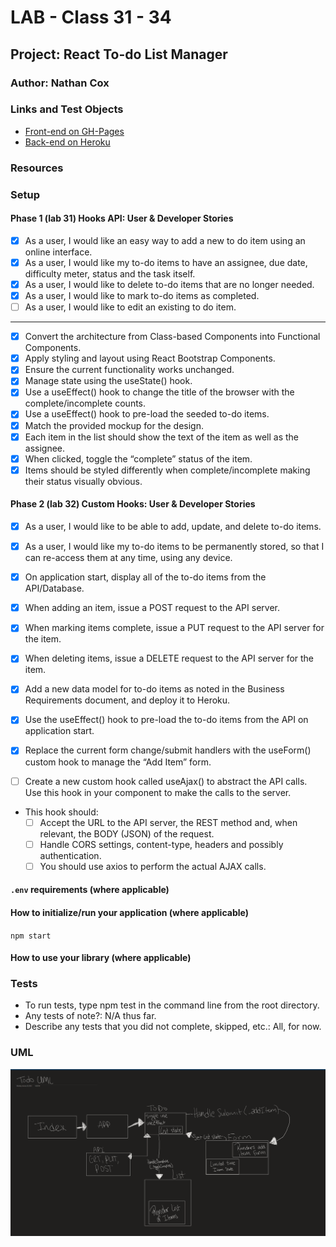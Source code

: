 # LAB - Class 31 - 34

## Project: React To-do List Manager

### Author: Nathan Cox

### Links and Test Objects

- [Front-end on GH-Pages](https://401-advanced-javascript-nathanrcox.github.io/to-do/)
- [Back-end on Heroku](https://nrc-api-server.herokuapp.com/)

### Resources

### Setup

#### Phase 1 (lab 31) Hooks API: User & Developer Stories

- [x] As a user, I would like an easy way to add a new to do item using an online interface.
- [x] As a user, I would like my to-do items to have an assignee, due date, difficulty meter, status and the task itself.
- [x] As a user, I would like to delete to-do items that are no longer needed.
- [x] As a user, I would like to mark to-do items as completed.
- [ ] As a user, I would like to edit an existing to do item.

---

- [x] Convert the architecture from Class-based Components into Functional Components.
- [x] Apply styling and layout using React Bootstrap Components.
- [x] Ensure the current functionality works unchanged.
- [x] Manage state using the useState() hook.
- [x] Use a useEffect() hook to change the title of the browser with the complete/incomplete counts.
- [x] Use a useEffect() hook to pre-load the seeded to-do items.
- [x] Match the provided mockup for the design.
- [x] Each item in the list should show the text of the item as well as the assignee.
- [x] When clicked, toggle the “complete” status of the item.
- [x] Items should be styled differently when complete/incomplete making their status visually obvious.

#### Phase 2 (lab 32) Custom Hooks: User & Developer Stories

- [x] As a user, I would like to be able to add, update, and delete to-do items.
- [x] As a user, I would like my to-do items to be permanently stored, so that I can re-access them at any time, using any device.

- [x] On application start, display all of the to-do items from the API/Database.
- [x] When adding an item, issue a POST request to the API server.
- [x] When marking items complete, issue a PUT request to the API server for the item.
- [x] When deleting items, issue a DELETE request to the API server for the item.

- [x] Add a new data model for to-do items as noted in the Business Requirements document, and deploy it to Heroku.
- [x] Use the useEffect() hook to pre-load the to-do items from the API on application start.
- [x] Replace the current form change/submit handlers with the useForm() custom hook to manage the “Add Item” form.
- [ ] Create a new custom hook called useAjax() to abstract the API calls. Use this hook in your component to make the calls to the server.
- This hook should:
  - [ ] Accept the URL to the API server, the REST method and, when relevant, the BODY (JSON) of the request.
  - [ ] Handle CORS settings, content-type, headers and possibly authentication.
  - [ ] You should use axios to perform the actual AJAX calls.

#### `.env` requirements (where applicable)

<!-- i.e.

- `PORT` - Port Number
- `MONGODB_URI` - URL to the running mongo instance/db -->

#### How to initialize/run your application (where applicable)

`npm start`

#### How to use your library (where applicable)

### Tests

- To run tests, type npm test in the command line from the root directory.
- Any tests of note?: N/A thus far.
- Describe any tests that you did not complete, skipped, etc.: All, for now.

### UML

![To-do UML (Lab 31)](./assests/toDoUml.png)
